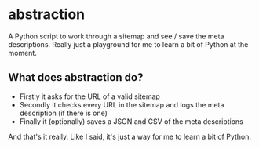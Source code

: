 # abstraction

A Python script to work through a sitemap and see / save the meta descriptions. Really just a playground for me to learn a bit of Python at the moment.

## What does abstraction do?

+ Firstly it asks for the URL of a valid sitemap
+ Secondly it checks every URL in the sitemap and logs the meta description (if there is one)
+ Finally it (optionally) saves a JSON and CSV of the meta descriptions

And that's it really. Like I said, it's just a way for me to learn a bit of Python.

